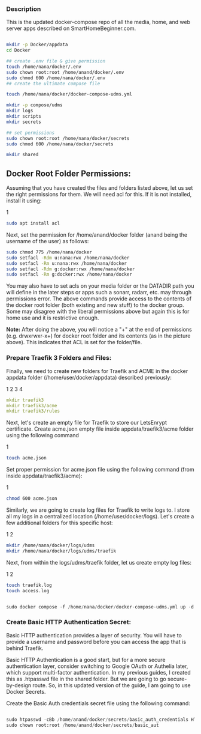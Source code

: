 ### **Description**

This is the updated docker-compose repo of all the media, home, and web server apps described on SmartHomeBeginner.com. 


```bash

mkdir -p Docker/appdata
cd Docker

## create .env file & give permission
touch /home/nana/docker/.env
sudo chown root:root /home/anand/docker/.env
sudo chmod 600 /home/nana/docker/.env
## create the ultimate compose file

touch /home/nana/docker/docker-compose-udms.yml

mkdir -p compose/udms
mkdir logs
mkdir scripts
mkdir secrets

## set permissions
sudo chown root:root /home/nana/docker/secrets
sudo chmod 600 /home/nana/docker/secrets

mkdir shared
```


## **Docker Root Folder Permissions:**

Assuming that you have created the files and folders listed above, let us set the right permissions for them. We will need acl for this. If it is not installed, install it using:

1
```bash
sudo apt install acl
```
Next, set the permission for /home/anand/docker folder (anand being the username of the user) as follows:

```bash
sudo chmod 775 /home/nana/docker
sudo setfacl -Rdm u:nana:rwx /home/nana/docker
sudo setfacl -Rm u:nana:rwx /home/nana/docker
sudo setfacl -Rdm g:docker:rwx /home/nana/docker
sudo setfacl -Rm g:docker:rwx /home/nana/docker
```

You may also have to set acls on your media folder or the DATADIR path you will define in the later steps or apps such a sonarr, radarr, etc. may through permissions error.
The above commands provide access to the contents of the docker root folder (both existing and new stuff) to the docker group. Some may disagree with the liberal permissions above but again this is for home use and it is restrictive enough.

**Note:** After doing the above, you will notice a "+" at the end of permissions (e.g. drwxrwxr-x+) for docker root folder and its contents (as in the picture above). This indicates that ACL is set for the folder/file.

### **Prepare Traefik 3 Folders and Files:**

Finally, we need to create new folders for Traefik and ACME in the docker appdata folder (/home/user/docker/appdata) described previously:

1
2
3
4
```yml
mkdir traefik3
mkdir traefik3/acme
mkdir traefik3/rules
```

Next, let's create an empty file for Traefik to store our LetsEnrypt certificate. Create acme.json empty file inside appdata/traefik3/acme folder using the following command

1
```bash
touch acme.json
```
Set proper permission for acme.json file using the following command (from inside appdata/traefik3/acme):

1
```bash
chmod 600 acme.json
```


Similarly, we are going to create log files for Traefik to write logs to. I store all my logs in a centralized location (/home/user/docker/logs). Let's create a few additional folders for this specific host:

1
2
```bash
mkdir /home/nana/docker/logs/udms
mkdir /home/nana/docker/logs/udms/traefik
```
Next, from within the logs/udms/traefik folder, let us create empty log files:

1
2
```bash
touch traefik.log
touch access.log
```

```py

sudo docker compose -f /home/nana/docker/docker-compose-udms.yml up -d
```


### **Create Basic HTTP Authentication Secret:**

Basic HTTP authentication provides a layer of security. You will have to provide a username and password before you can access the app that is behind Traefik.

Basic HTTP Authentication is a good start, but for a more secure authentication layer, consider switching to Google OAuth or Authelia later, which support multi-factor authentication.
In my previous guides, I created this as .htpasswd file in the shared folder. But we are going to go secure-by-design route. So, in this updated version of the guide, I am going to use Docker Secrets.

Create the Basic Auth credentials secret file using the following command:

```py

sudo htpasswd -cBb /home/anand/docker/secrets/basic_auth_credentials HTTP_USERNAME HTTP_PASSWORD
sudo chown root:root /home/anand/docker/secrets/basic_aut
```
